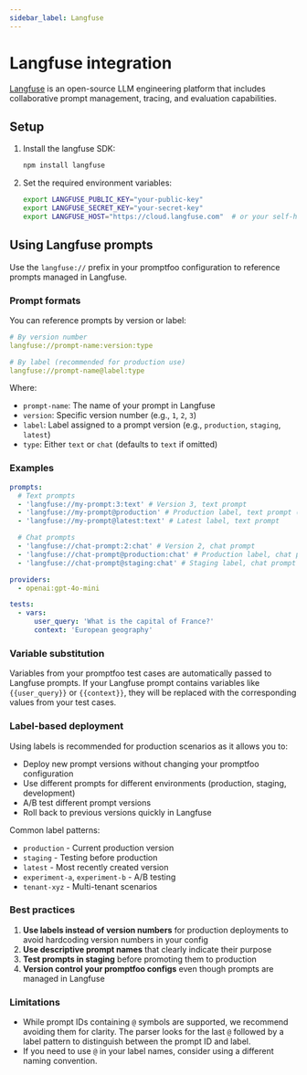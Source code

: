 ```yaml
---
sidebar_label: Langfuse
---
```


# Langfuse integration

[Langfuse](https://langfuse.com) is an open-source LLM engineering platform that includes collaborative prompt management, tracing, and evaluation capabilities.

## Setup

1. Install the langfuse SDK:

   ```bash
   npm install langfuse
   ```

2. Set the required environment variables:
   ```bash
   export LANGFUSE_PUBLIC_KEY="your-public-key"
   export LANGFUSE_SECRET_KEY="your-secret-key"
   export LANGFUSE_HOST="https://cloud.langfuse.com"  # or your self-hosted URL
   ```

## Using Langfuse prompts

Use the `langfuse://` prefix in your promptfoo configuration to reference prompts managed in Langfuse.

### Prompt formats

You can reference prompts by version or label:

```yaml
# By version number
langfuse://prompt-name:version:type

# By label (recommended for production use)
langfuse://prompt-name@label:type
```

Where:

- `prompt-name`: The name of your prompt in Langfuse
- `version`: Specific version number (e.g., `1`, `2`, `3`)
- `label`: Label assigned to a prompt version (e.g., `production`, `staging`, `latest`)
- `type`: Either `text` or `chat` (defaults to `text` if omitted)

### Examples

```yaml
prompts:
  # Text prompts
  - 'langfuse://my-prompt:3:text' # Version 3, text prompt
  - 'langfuse://my-prompt@production' # Production label, text prompt (default)
  - 'langfuse://my-prompt@latest:text' # Latest label, text prompt

  # Chat prompts
  - 'langfuse://chat-prompt:2:chat' # Version 2, chat prompt
  - 'langfuse://chat-prompt@production:chat' # Production label, chat prompt
  - 'langfuse://chat-prompt@staging:chat' # Staging label, chat prompt

providers:
  - openai:gpt-4o-mini

tests:
  - vars:
      user_query: 'What is the capital of France?'
      context: 'European geography'
```

### Variable substitution

Variables from your promptfoo test cases are automatically passed to Langfuse prompts. If your Langfuse prompt contains variables like `{{user_query}}` or `{{context}}`, they will be replaced with the corresponding values from your test cases.

### Label-based deployment

Using labels is recommended for production scenarios as it allows you to:

- Deploy new prompt versions without changing your promptfoo configuration
- Use different prompts for different environments (production, staging, development)
- A/B test different prompt versions
- Roll back to previous versions quickly in Langfuse

Common label patterns:

- `production` - Current production version
- `staging` - Testing before production
- `latest` - Most recently created version
- `experiment-a`, `experiment-b` - A/B testing
- `tenant-xyz` - Multi-tenant scenarios

### Best practices

1. **Use labels instead of version numbers** for production deployments to avoid hardcoding version numbers in your config
2. **Use descriptive prompt names** that clearly indicate their purpose
3. **Test prompts in staging** before promoting them to production
4. **Version control your promptfoo configs** even though prompts are managed in Langfuse

### Limitations

- While prompt IDs containing `@` symbols are supported, we recommend avoiding them for clarity. The parser looks for the last `@` followed by a label pattern to distinguish between the prompt ID and label.
- If you need to use `@` in your label names, consider using a different naming convention.
